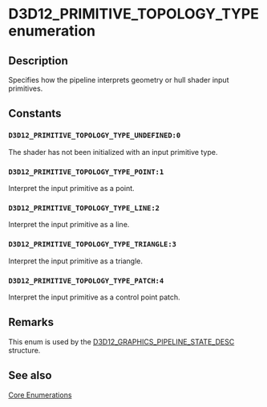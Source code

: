 # D3D12_PRIMITIVE_TOPOLOGY_TYPE enumeration

## Description

Specifies how the pipeline interprets geometry or hull shader input primitives.

## Constants

### `D3D12_PRIMITIVE_TOPOLOGY_TYPE_UNDEFINED:0`

The shader has not been initialized with an input primitive type.

### `D3D12_PRIMITIVE_TOPOLOGY_TYPE_POINT:1`

Interpret the input primitive as a point.

### `D3D12_PRIMITIVE_TOPOLOGY_TYPE_LINE:2`

Interpret the input primitive as a line.

### `D3D12_PRIMITIVE_TOPOLOGY_TYPE_TRIANGLE:3`

Interpret the input primitive as a triangle.

### `D3D12_PRIMITIVE_TOPOLOGY_TYPE_PATCH:4`

Interpret the input primitive as a control point patch.

## Remarks

This enum is used by the [D3D12_GRAPHICS_PIPELINE_STATE_DESC](https://learn.microsoft.com/windows/desktop/api/d3d12/ns-d3d12-d3d12_graphics_pipeline_state_desc) structure.

## See also

[Core Enumerations](https://learn.microsoft.com/windows/desktop/direct3d12/direct3d-12-enumerations)